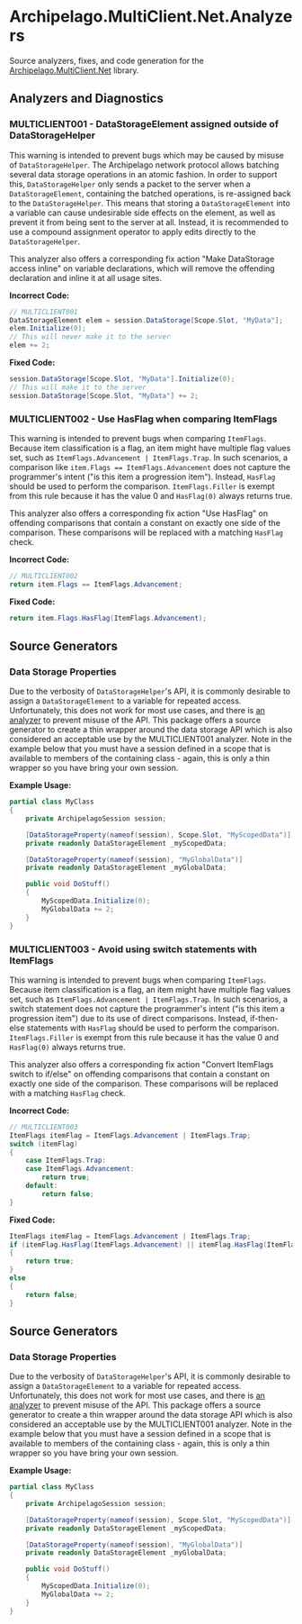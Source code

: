 # Archipelago.MultiClient.Net.Analyzers

Source analyzers, fixes, and code generation for the [Archipelago.MultiClient.Net](https://github.com/ArchipelagoMW/Archipelago.MultiClient.Net)
library.

## Analyzers and Diagnostics

### MULTICLIENT001 - DataStorageElement assigned outside of DataStorageHelper

This warning is intended to prevent bugs which may be caused by misuse of `DataStorageHelper`. The Archipelago
network protocol allows batching several data storage operations in an atomic fashion. In order to support this,
`DataStorageHelper` only sends a packet to the server when a `DataStorageElement`, containing the batched operations,
is re-assigned back to the `DataStorageHelper`. This means that storing a `DataStorageElement` into a variable can
cause undesirable side effects on the element, as well as prevent it from being sent to the server at all. Instead,
it is recommended to use a compound assignment operator to apply edits directly to the `DataStorageHelper`.

This analyzer also offers a corresponding fix action "Make DataStorage access inline" on variable declarations, which
will remove the offending declaration and inline it at all usage sites.

**Incorrect Code:**

```cs
// MULTICLIENT001
DataStorageElement elem = session.DataStorage[Scope.Slot, "MyData"];
elem.Initialize(0);
// This will never make it to the server
elem += 2;
```

**Fixed Code:**

```cs
session.DataStorage[Scope.Slot, "MyData"].Initialize(0);
// This will make it to the server
session.DataStorage[Scope.Slot, "MyData"] += 2;
```

### MULTICLIENT002 - Use HasFlag when comparing ItemFlags

This warning is intended to prevent bugs when comparing `ItemFlags`. Because item classification is a flag,
an item might have multiple flag values set, such as `ItemFlags.Advancement | ItemFlags.Trap`. In such scenarios,
a comparison like `item.Flags == ItemFlags.Advancement` does not capture the programmer's intent ("is this item
a progression item"). Instead, `HasFlag` should be used to perform the comparison. `ItemFlags.Filler` is exempt
from this rule because it has the value 0 and `HasFlag(0)` always returns true.

This analyzer also offers a corresponding fix action "Use HasFlag" on offending comparisons that contain a constant
on exactly one side of the comparison. These comparisons will be replaced with a matching `HasFlag` check.

**Incorrect Code:**

```cs
// MULTICLIENT002
return item.Flags == ItemFlags.Advancement;
```

**Fixed Code:**

```cs
return item.Flags.HasFlag(ItemFlags.Advancement);
```

## Source Generators

### Data Storage Properties

Due to the verbosity of `DataStorageHelper`'s API, it is commonly desirable to assign a `DataStorageElement` to a variable 
for repeated access. Unfortunately, this does not work for most use cases, and there is [an analyzer](#multiclient001---datastorageelement-assigned-outside-of-datastoragehelper)
to prevent misuse of the API. This package offers a source generator to create a thin wrapper around the data storage API
which is also considered an acceptable use by the MULTICLIENT001 analyzer. Note in the example below that you must have a
session defined in a scope that is available to members of the containing class - again, this is only a thin wrapper so you
have bring your own session.

**Example Usage:**

```cs
partial class MyClass
{
	private ArchipelagoSession session;

	[DataStorageProperty(nameof(session), Scope.Slot, "MyScopedData")]
	private readonly DataStorageElement _myScopedData;

	[DataStorageProperty(nameof(session), "MyGlobalData")]
	private readonly DataStorageElement _myGlobalData;

	public void DoStuff()
	{
		MyScopedData.Initialize(0);
		MyGlobalData += 2;
	}
}
```

### MULTICLIENT003 - Avoid using switch statements with ItemFlags

This warning is intended to prevent bugs when comparing `ItemFlags`. Because item classification is a flag,
an item might have multiple flag values set, such as `ItemFlags.Advancement | ItemFlags.Trap`. In such scenarios,
a switch statement does not capture the programmer's intent ("is this item a progression item") due to its use of
direct comparisons. Instead, if-then-else statements with `HasFlag` should be used to perform the comparison. 
`ItemFlags.Filler` is exempt from this rule because it has the value 0 and `HasFlag(0)` always returns true.

This analyzer also offers a corresponding fix action "Convert ItemFlags switch to if/else" on offending comparisons that contain a constant
on exactly one side of the comparison. These comparisons will be replaced with a matching `HasFlag` check.

**Incorrect Code:**

```cs
// MULTICLIENT003
ItemFlags itemFlag = ItemFlags.Advancement | ItemFlags.Trap;
switch (itemFlag)
{
	case ItemFlags.Trap:
    case ItemFlags.Advancement:
        return true;
    default:
        return false;
}
```

**Fixed Code:**

```cs
ItemFlags itemFlag = ItemFlags.Advancement | ItemFlags.Trap;
if (itemFlag.HasFlag(ItemFlags.Advancement) || itemFlag.HasFlag(ItemFlags.Trap))
{
	return true;
}
else
{
	return false;
}
```

## Source Generators

### Data Storage Properties

Due to the verbosity of `DataStorageHelper`'s API, it is commonly desirable to assign a `DataStorageElement` to a variable 
for repeated access. Unfortunately, this does not work for most use cases, and there is [an analyzer](#multiclient001---datastorageelement-assigned-outside-of-datastoragehelper)
to prevent misuse of the API. This package offers a source generator to create a thin wrapper around the data storage API
which is also considered an acceptable use by the MULTICLIENT001 analyzer. Note in the example below that you must have a
session defined in a scope that is available to members of the containing class - again, this is only a thin wrapper so you
have bring your own session.

**Example Usage:**

```cs
partial class MyClass
{
	private ArchipelagoSession session;

	[DataStorageProperty(nameof(session), Scope.Slot, "MyScopedData")]
	private readonly DataStorageElement _myScopedData;

	[DataStorageProperty(nameof(session), "MyGlobalData")]
	private readonly DataStorageElement _myGlobalData;

	public void DoStuff()
	{
		MyScopedData.Initialize(0);
		MyGlobalData += 2;
	}
}
```
